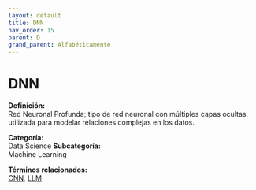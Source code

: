 ```yaml
---
layout: default
title: DNN
nav_order: 15
parent: D
grand_parent: Alfabéticamente
---
```


# DNN

**Definición:**  
Red Neuronal Profunda; tipo de red neuronal con múltiples capas ocultas, utilizada para modelar relaciones complejas en los datos.

**Categoría:**  
Data Science 
**Subcategoría:**  
Machine Learning

**Términos relacionados:**  
[CNN](https://maleniski.github.io/diccionario-angl-tec-mx/docs/alfabeticamente/C/cnn.html), [LLM](https://maleniski.github.io/diccionario-angl-tec-mx/docs/alfabeticamente/L/llm.html)
